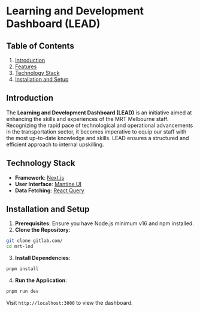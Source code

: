 # Learning and Development Dashboard (LEAD)

## Table of Contents

1. [Introduction](#introduction)
2. [Features](#features)
3. [Technology Stack](#technology-stack)
4. [Installation and Setup](#installation-and-setup)

## Introduction

The **Learning and Development Dashboard (LEAD)** is an initiative aimed at enhancing the skills and experiences of the MRT Melbourne staff. Recognizing the rapid pace of technological and operational advancements in the transportation sector, it becomes imperative to equip our staff with the most up-to-date knowledge and skills. LEAD ensures a structured and efficient approach to internal upskilling.

## Technology Stack

- **Framework**: [Next.js](https://nextjs.org/)
- **User Interface**: [Mantine UI](https://mantine.dev/)
- **Data Fetching**: [React Query](https://react-query.tanstack.com/)

## Installation and Setup

1. **Prerequisites**: Ensure you have Node.js minimum v16 and npm installed.
2. **Clone the Repository**:
```bash
git clone gitlab.com/
cd mrt-lnd
```
3. **Install Dependencies**:
```bash
pnpm install
```
4. **Run the Application**:
```bash
pnpm run dev
```
Visit `http://localhost:3000` to view the dashboard.
